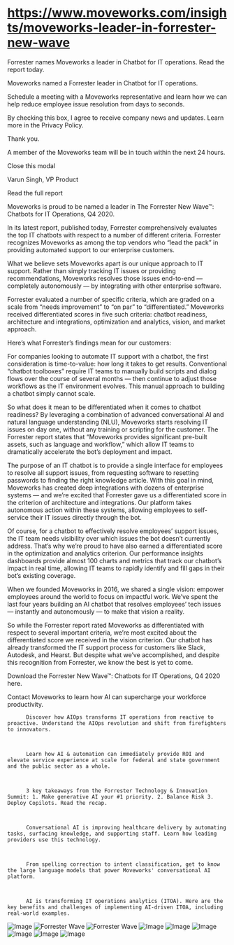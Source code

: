 # https://www.moveworks.com/insights/moveworks-leader-in-forrester-new-wave

Forrester names Moveworks a leader in Chatbot for IT operations. Read the report today.

Moveworks named a Forrester leader in Chatbot for IT operations. 

Schedule a meeting with a Moveworks representative and learn how we can help reduce employee issue resolution from days to seconds.

By checking this box, I agree to receive company news and updates. Learn more in the Privacy Policy.

Thank you.

A member of the Moveworks team will be in touch within the next 24 hours.



  Close this modal
  



Varun Singh, VP Product 


Read the full report

Moveworks is proud to be named a leader in The Forrester New Wave™: Chatbots for IT Operations, Q4 2020.

In its latest report, published today, Forrester comprehensively evaluates the top IT chatbots with respect to a number of different criteria. Forrester recognizes Moveworks as among the top vendors who “lead the pack” in providing automated support to our enterprise customers.

What we believe sets Moveworks apart is our unique approach to IT support. Rather than simply tracking IT issues or providing recommendations, Moveworks resolves those issues end-to-end — completely autonomously — by integrating with other enterprise software.

Forrester evaluated a number of specific criteria, which are graded on a scale from “needs improvement” to “on par” to “differentiated.” Moveworks received differentiated scores in five such criteria: chatbot readiness, architecture and integrations, optimization and analytics, vision, and market approach.

Here’s what Forrester’s findings mean for our customers:

For companies looking to automate IT support with a chatbot, the first consideration is time-to-value: how long it takes to get results. Conventional “chatbot toolboxes” require IT teams to manually build scripts and dialog flows over the course of several months — then continue to adjust those workflows as the IT environment evolves. This manual approach to building a chatbot simply cannot scale.

So what does it mean to be differentiated when it comes to chatbot readiness? By leveraging a combination of advanced conversational AI and natural language understanding (NLU), Moveworks starts resolving IT issues on day one, without any training or scripting for the customer. The Forrester report states that “Moveworks provides significant pre-built assets, such as language and workflow,” which allow IT teams to dramatically accelerate the bot’s deployment and impact.

The purpose of an IT chatbot is to provide a single interface for employees to resolve all support issues, from requesting software to resetting passwords to finding the right knowledge article. With this goal in mind, Moveworks has created deep integrations with dozens of enterprise systems — and we’re excited that Forrester gave us a differentiated score in the criterion of architecture and integrations. Our platform takes autonomous action within these systems, allowing employees to self-service their IT issues directly through the bot.

Of course, for a chatbot to effectively resolve employees’ support issues, the IT team needs visibility over which issues the bot doesn’t currently address. That’s why we’re proud to have also earned a differentiated score in the optimization and analytics criterion. Our performance insights dashboards provide almost 100 charts and metrics that track our chatbot’s impact in real time, allowing IT teams to rapidly identify and fill gaps in their bot’s existing coverage.

When we founded Moveworks in 2016, we shared a single vision: empower employees around the world to focus on impactful work. We’ve spent the last four years building an AI chatbot that resolves employees’ tech issues — instantly and autonomously — to make that vision a reality.

So while the Forrester report rated Moveworks as differentiated with respect to several important criteria, we’re most excited about the differentiated score we received in the vision criterion. Our chatbot has already transformed the IT support process for customers like Slack, Autodesk, and Hearst. But despite what we’ve accomplished, and despite this recognition from Forrester, we know the best is yet to come.

Download the Forrester New Wave™: Chatbots for IT Operations, Q4 2020 here.

Contact  Moveworks to learn how AI can supercharge your workforce productivity.


          Discover how AIOps transforms IT operations from reactive to proactive. Understand the AIOps revolution and shift from firefighters to innovators.
        


          Learn how AI & automation can immediately provide ROI and elevate service experience at scale for federal and state government and the public sector as a whole.
        


          3 key takeaways from the Forrester Technology & Innovation Summit: 1. Make generative AI your #1 priority. 2. Balance Risk 3. Deploy Copilots. Read the recap.
        


          Conversational AI is improving healthcare delivery by automating tasks, surfacing knowledge, and supporting staff. Learn how leading providers use this technology.
        


          From spelling correction to intent classification, get to know the large language models that power Moveworks' conversational AI platform.
        


          AI is transforming IT operations analytics (ITOA). Here are the key benefits and challenges of implementing AI-driven ITOA, including real-world examples.
        



![Image](https://www.moveworks.com/hubfs/img/site/qr-demo.png)
![Forrester Wave](https://www.moveworks.com/hubfs/20_MW_Blog_Feature_Forrester_Wave_v03.jpg)
![Forrester Wave](https://www.moveworks.com/hubfs/20_MW_Blog_Feature_Forrester_Wave_v03.jpg)
![Image](https://www.moveworks.com/hs-fs/hubfs/AIOps-featured-image.png?length=50&name=AIOps-featured-image.png)
![Image](https://www.moveworks.com/hs-fs/hubfs/Public-Sector-Convo-AI.png?length=50&name=Public-Sector-Convo-AI.png)
![Image](https://www.moveworks.com/hs-fs/hubfs/Forrester%20T%26I%20%281%29.png?length=50&name=Forrester%20T&I%20%281%29.png)
![Image](https://www.moveworks.com/hs-fs/hubfs/healthcare-test.png?length=50&name=healthcare-test.png)
![Image](https://www.moveworks.com/hs-fs/hubfs/Moveworks_LLM_Feature.png?length=50&name=Moveworks_LLM_Feature.png)
![Image](https://www.moveworks.com/hs-fs/hubfs/ITOA_feature.png?length=50&name=ITOA_feature.png)

